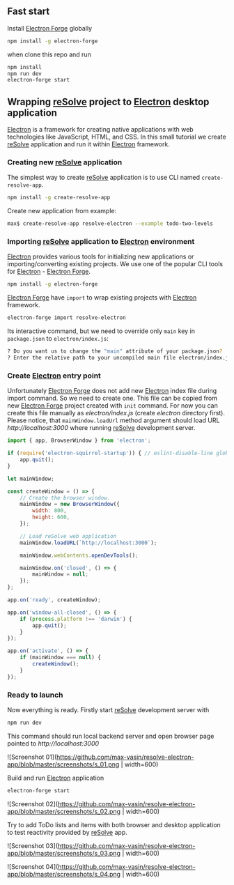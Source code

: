## Fast start

Install [Electron Forge](https://electronforge.io/) globally  

```bash
npm install -g electron-forge
```

when clone this repo and run

```bash
npm install
npm run dev
electron-forge start
```

## Wrapping [reSolve](https://github.com/reimagined/resolve) project to [Electron](https://electronjs.org/) desktop application

[Electron](https://electronjs.org/) is a framework for creating native applications with web technologies like JavaScript, HTML, and CSS.
In this small tutorial we create [reSolve](https://github.com/reimagined/resolve) application and run it within [Electron](https://electronjs.org/) framework.

### Creating new [reSolve](https://github.com/reimagined/resolve) application

The simplest way to create [reSolve](https://github.com/reimagined/resolve) application is to use CLI named `create-resolve-app`.

```bash
npm install -g create-resolve-app
```

Create new application from example:

```bash
max$ create-resolve-app resolve-electron --example todo-two-levels
```

### Importing [reSolve](https://github.com/reimagined/resolve) application to [Electron](https://electronjs.org/) environment

[Electron](https://electronjs.org/) provides various tools for initializing new applications or importing/converting existing projects. We use one of the popular CLI tools for [Electron](https://electronjs.org/) - [Electron Forge](https://electronforge.io/).

```bash
npm install -g electron-forge
``` 

[Electron Forge](https://electronforge.io/) have `import` to wrap existing projects with [Electron](https://electronjs.org/) framework. 

```bash
electron-forge import resolve-electron
```

Its interactive command, but we need to override only `main` key in `package.json` to `electron/index.js`:

```bash
? Do you want us to change the "main" attribute of your package.json?  If you are currently using babel and pointing to a "build" directory say yes. Yes
? Enter the relative path to your uncompiled main file electron/index.js
``` 

### Create [Electron](https://electronjs.org/) entry point

Unfortunately [Electron Forge](https://electronforge.io/) does not add new [Electron](https://electronjs.org/) index file during import command. So we need to create one. This file can be copied from new [Electron Forge](https://electronforge.io/) project created with `init` command. For now you can create this file manually as *electron/index.js* (create *electron* directory first).
Please notice, that `mainWindow.loadUrl` method argument should load URL *http://localhost:3000* where running [reSolve](https://github.com/reimagined/resolve) development server. 

```js
import { app, BrowserWindow } from 'electron';

if (require('electron-squirrel-startup')) { // eslint-disable-line global-require
    app.quit();
}

let mainWindow;

const createWindow = () => {
    // Create the browser window.
    mainWindow = new BrowserWindow({
        width: 800,
        height: 600,
    });

    // Load reSolve web application
    mainWindow.loadURL(`http://localhost:3000`);

    mainWindow.webContents.openDevTools();

    mainWindow.on('closed', () => {
        mainWindow = null;
    });
};

app.on('ready', createWindow);

app.on('window-all-closed', () => {
    if (process.platform !== 'darwin') {
        app.quit();
    }
});

app.on('activate', () => {
    if (mainWindow === null) {
        createWindow();
    }
});

```

### Ready to launch

Now everything is ready. Firstly start [reSolve](https://github.com/reimagined/resolve) development server with

```bash
npm run dev
``` 
This command should run local backend server and open browser page pointed to *http://localhost:3000*

![Screenshot 01](https://github.com/max-vasin/resolve-electron-app/blob/master/screenshots/s_01.png | width=600)

Build and run [Electron](https://electronjs.org/) application

```bash
electron-forge start
```

![Screenshot 02](https://github.com/max-vasin/resolve-electron-app/blob/master/screenshots/s_02.png | width=600)

Try to add ToDo lists and items with both browser and desktop application to test reactivity provided by [reSolve](https://github.com/reimagined/resolve) app.

![Screenshot 03](https://github.com/max-vasin/resolve-electron-app/blob/master/screenshots/s_03.png | width=600)

![Screenshot 04](https://github.com/max-vasin/resolve-electron-app/blob/master/screenshots/s_04.png | width=600)


